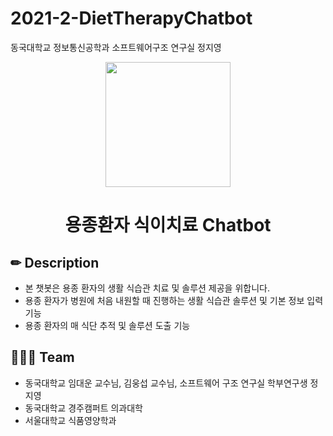 # 2021-2-DietTherapyChatbot
동국대학교 정보통신공학과 소프트웨어구조 연구실 정지영


<p align="middle" >
  <img width="200px;" src="https://user-images.githubusercontent.com/72294509/143821076-9c483bb9-9c59-4ada-b08d-a1b8d1401ea9.png"/>
</p>
<h1 align="middle">용종환자 식이치료 Chatbot</h1>

## ✏ Description

- 본 챗봇은 용종 환자의 생활 식습관 치료 및 솔루션 제공을 위합니다.
- 용종 환자가 병원에 처음 내원할 때 진행하는 생활 식습관 솔루션 및 기본 정보 입력 기능
- 용종 환자의 매 식단 추적 및 솔루션 도출 기능 

## 🙋🏻‍♀️ Team
- 동국대학교 임대운 교수님, 김웅섭 교수님, 소프트웨어 구조 연구실 학부연구생 정지영 
- 동국대학교 경주캠퍼트 의과대학
- 서울대학교 식품영양학과 
